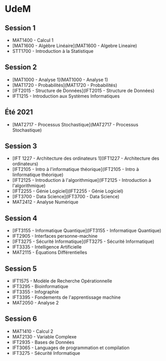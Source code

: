# UdeM

## Session 1

- MAT1400 - Calcul 1
- [MAT1600 - Algèbre Linéaire](MAT1600 - Algebre Lineaire)
- STT1700 - Introduction à la Statistique

## Session 2

- [MAT1000 - Analyse 1](MAT1000 - Analyse 1)
- [MAT1720 - Probabilités](MAT1720 - Probabilités)
- [IFT2015 - Structure de Données](IFT2015 - Structure de Données)
- IFT1215 - Introduction aux Systèmes Informatiques

## Été 2021

- [MAT2717 - Processus Stochastique](MAT2717 - Processus Stochastique)

## Session 3

- [IFT 1227 - Architecture des ordinateurs 1](IFT1227 - Architecture des ordinateurs)
- [IFT2105 - Intro à l'informatique théorique](IFT2105 - Intro à linformatique théorique)
- [IFT2125 - Introduction à l'algorithmique](IFT2125 - Introduction à l'algorithmique)
- [IFT2255 - Génie Logiciel](IFT2255 - Génie Logiciel)
- [IFT3700 - Data Science](IFT3700 - Data Science)
- MAT2412 - Analyse Numérique

## Session 4

- [IFT3155 - Informatique Quantique](IFT3155 - Informatique Quantique)
- IFT2905 - Interfaces personne-machine
- [IFT3275 - Sécurité Informatique](IFT3275 - Sécurité Informatique)
- IFT3335 - Intelligence Artificielle
- MAT2115 - Équations Différentielles

## Session 5

- IFT1575 - Modèle de Recherche Opérationnelle
- IFT3295 - Bioinformatique
- IFT3355 - Infographie
- IFT3395 - Fondements de l'apprentissage machine
- MAT2050 - Analyse 2

## Session 6

- MAT1410 - Calcul 2
- MAT2130 - Variable Complexe
- IFT2935 - Bases de Données
- IFT3065 - Languages de programmation et compilation
- IFT3275 - Sécurité Informatique
